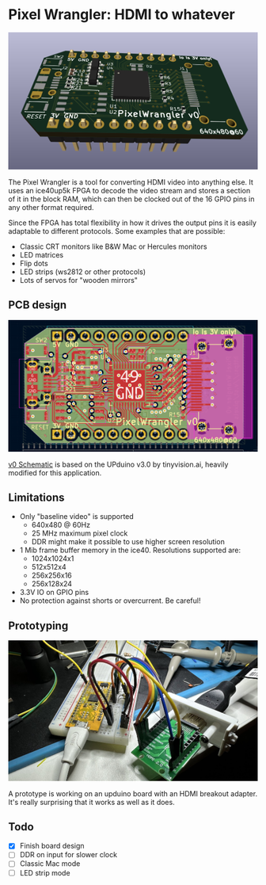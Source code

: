 # Pixel Wrangler: HDMI to whatever

![Rendering of the pre-production beta board](images/pcb-3d.png)

The Pixel Wrangler is a tool for converting HDMI video into anything else.
It uses an ice40up5k FPGA to decode the video stream and stores a section
of it in the block RAM, which can then be clocked out of the 16 GPIO pins
in any other format required.

Since the FPGA has total flexibility in how it drives the output pins
it is easily adaptable to different protocols.  Some examples that are possible:

* Classic CRT monitors like B&W Mac or Hercules monitors
* LED matrices
* Flip dots
* LED strips (ws2812 or other protocols)
* Lots of servos for "wooden mirrors"

## PCB design

![Early PCB layout with air wires](images/pcb.png)

[v0 Schematic](pcb/wrangler_v0.pdf) is based on the UPduino v3.0 by tinyvision.ai, heavily modified for this application.


## Limitations

* Only "baseline video" is supported
  * 640x480 @ 60Hz
  * 25 MHz maximum pixel clock
  * DDR might make it possible to use higher screen resolution
* 1 Mib frame buffer memory in the ice40. Resolutions supported are:
  * 1024x1024x1
  * 512x512x4
  * 256x256x16
  * 256x128x24
* 3.3V IO on GPIO pins
* No protection against shorts or overcurrent. Be careful!


## Prototyping

![Prototype on a breadboard](images/breadboard.jpg)

A prototype is working on an upduino board with an HDMI breakout adapter.
It's really surprising that it works as well as it does.


## Todo

* [X] Finish board design
* [ ] DDR on input for slower clock
* [ ] Classic Mac mode
* [ ] LED strip mode
